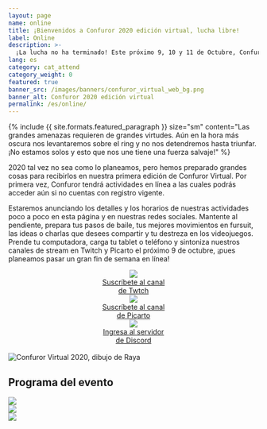 ```yaml
---
layout: page
name: online
title: ¡Bienvenidos a Confuror 2020 edición virtual, lucha libre!
label: Online
description: >-
  ¡La lucha no ha terminado! Este próximo 9, 10 y 11 de Octubre, Confuror se sube al ring con su primera edición virtual.
lang: es
category: cat_attend
category_weight: 0
featured: true
banner_src: /images/banners/confuror_virtual_web_bg.png
banner_alt: Confuror 2020 edición virtual
permalink: /es/online/
---
```


{%
  include {{ site.formats.featured_paragraph }}
  size="sm"
  content="Las grandes amenazas requieren de grandes virtudes. Aún en la hora más oscura nos levantaremos sobre el ring y no nos detendremos hasta triunfar. ¡No estamos solos y esto que nos une tiene una fuerza salvaje!"
%}

2020 tal vez no sea como lo planeamos, pero hemos preparado grandes cosas para recibirlos en nuestra primera edición de Confuror Virtual. Por primera vez, Confuror tendrá actividades en línea a las cuales podrás acceder aún si no cuentas con registro vigente.

Estaremos anunciando los detalles y los horarios de nuestras actividades poco a poco en esta página y en nuestras redes sociales. Mantente al pendiente, prepara tus pasos de baile, tus mejores movimientos en fursuit, las ideas o charlas que desees compartir y tu destreza en los videojuegos. Prende tu computadora, carga tu tablet o teléfono y sintoniza nuestros canales de stream en Twitch y Picarto el próximo 9 de octubre, ¡pues planeamos pasar un gran fin de semana en línea!

<div class="container-overflow">
  <div class="row">
    <div class="col-md-4" style="text-align: center;">
      <a href="https://www.twitch.tv/confuror" target="_blank">
        <img src="/assets/ui/twitch_button.png" class="img-fluid">
        <br>
        <span class="cta-button-small">Suscríbete al canal<br> de Twtch</span>
      </a>
    </div>
    <div class="col-md-4" style="text-align: center;">
      <a href="https://picarto.tv/confuror" target="_blank">
        <img src="/assets/ui/picarto_button.png" class="img-fluid">
        <br>
        <span class="cta-button-small">Suscríbete al canal<br> de Picarto</span>
      </a>
    </div>
    <div class="col-md-4" style="text-align: center;">
      <a href="https://discord.gg/Eb6enZ4" target="_blank">
        <img src="/assets/ui/discord_button.png" class="img-fluid">
        <br>
        <span class="cta-button-small">Ingresa al servidor<br> de Discord</span>
      </a>
    </div>
  </div>
</div>

<br>
<div class="container">
  <img class="img-fluid" src="/images/pictures/confuror_virtual.png" alt="Confuror Virtual 2020, dibujo de Raya">
</div>

## Programa del evento

<div class="container-overflow">
  <div class="row">
    <div class="col-md-4">
      <a href="/images/pictures/01_viernes_web.png" data-featherlight="image">
        <img src="/images/pictures/01_viernes_web.png" class="img-fluid">
      </a>
    </div>
    <div class="col-md-4">
      <a href="/images/pictures/02_sabado_web.png" data-featherlight="image">
        <img src="/images/pictures/02_sabado_web.png" class="img-fluid">
      </a>
    </div>
    <div class="col-md-4">
      <a href="/images/pictures/03_domingo_web.png" data-featherlight="image">
        <img src="/images/pictures/03_domingo_web.png" class="img-fluid">
      </a>
    </div>
  </div>
</div>
